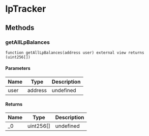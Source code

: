 # lpTracker









## Methods

### getAllLpBalances

```solidity
function getAllLpBalances(address user) external view returns (uint256[])
```





#### Parameters

| Name | Type | Description |
|---|---|---|
| user | address | undefined |

#### Returns

| Name | Type | Description |
|---|---|---|
| _0 | uint256[] | undefined |




